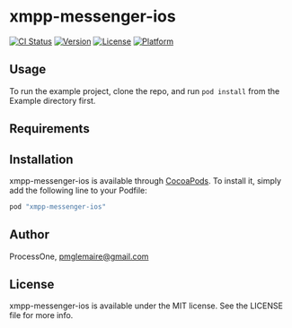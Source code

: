 # xmpp-messenger-ios

[![CI Status](http://img.shields.io/travis/ProcessOne/xmpp-messenger-ios.svg?style=flat)](https://travis-ci.org/ProcessOne/xmpp-messenger-ios)
[![Version](https://img.shields.io/cocoapods/v/xmpp-messenger-ios.svg?style=flat)](http://cocoapods.org/pods/xmpp-messenger-ios)
[![License](https://img.shields.io/cocoapods/l/xmpp-messenger-ios.svg?style=flat)](http://cocoapods.org/pods/xmpp-messenger-ios)
[![Platform](https://img.shields.io/cocoapods/p/xmpp-messenger-ios.svg?style=flat)](http://cocoapods.org/pods/xmpp-messenger-ios)

## Usage

To run the example project, clone the repo, and run `pod install` from the Example directory first.

## Requirements

## Installation

xmpp-messenger-ios is available through [CocoaPods](http://cocoapods.org). To install
it, simply add the following line to your Podfile:

```ruby
pod "xmpp-messenger-ios"
```

## Author

ProcessOne, pmglemaire@gmail.com

## License

xmpp-messenger-ios is available under the MIT license. See the LICENSE file for more info.
